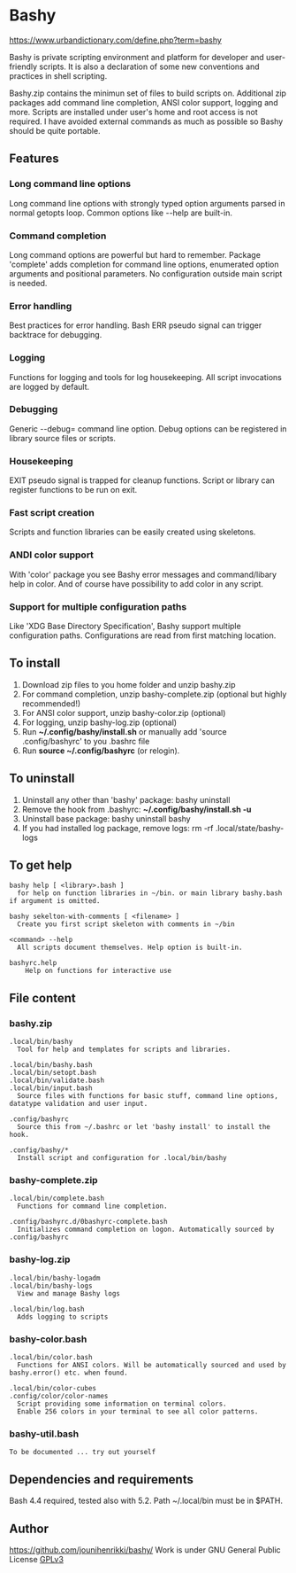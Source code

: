 # Bashy
https://www.urbandictionary.com/define.php?term=bashy

Bashy is private scripting environment and platform for developer and user-friendly scripts.
It is also a declaration of some new conventions and practices in shell scripting.

Bashy.zip contains the minimun set of files to build scripts on. Additional zip packages add command line completion, ANSI color support, logging and more.
Scripts are installed under user's home and root access is not required. I have avoided external commands as much as possible so Bashy should be quite portable.

## Features
### Long command line options
Long command line options with strongly typed option arguments parsed in normal getopts loop. Common options like --help are built-in.

### Command completion
Long command options are powerful but hard to remember. Package 'complete' adds completion for command line options, enumerated option arguments and positional parameters. No configuration outside main script is needed.

### Error handling
Best practices for error handling. Bash ERR pseudo signal can trigger backtrace for debugging.

### Logging
Functions for logging and tools for log housekeeping. All script invocations are logged by default.

### Debugging
Generic --debug= command line option. Debug options can be registered in library source files or scripts.

### Housekeeping
EXIT pseudo signal is trapped for cleanup functions. Script or library can register functions to be run on exit.

### Fast script creation
Scripts and function libraries can be easily created using skeletons.

### ANDI color support
With 'color' package you see Bashy error messages and command/libary help in color. And of course have possibility to add color in any script.

### Support for multiple configuration paths
Like 'XDG Base Directory Specification', Bashy support multiple configuration paths. Configurations are read from first matching location.

## To install
1. Download zip files to you home folder and unzip bashy.zip
2. For command completion, unzip bashy-complete.zip (optional but highly recommended!)
3. For ANSI color support, unzip bashy-color.zip (optional)
4. For logging, unzip bashy-log.zip (optional)
5. Run **~/.config/bashy/install.sh** or manually add 'source .config/bashyrc' to you .bashrc file
6. Run **source ~/.config/bashyrc** (or relogin).

## To uninstall
1. Uninstall any other than 'bashy' package: bashy uninstall <package>
2. Remove the hook from .bashyrc: **~/.config/bashy/install.sh -u**
3. Uninstall base package: bashy uninstall bashy
4. If you had installed log package, remove logs: rm -rf .local/state/bashy-logs

## To get help
    bashy help [ <library>.bash ]
      for help on function libraries in ~/bin. or main library bashy.bash if argument is omitted.

    bashy sekelton-with-comments [ <filename> ]
      Create you first script skeleton with comments in ~/bin

    <command> --help
      All scripts document themselves. Help option is built-in.

    bashyrc.help
        Help on functions for interactive use
## File content
### bashy.zip
    .local/bin/bashy
      Tool for help and templates for scripts and libraries.

    .local/bin/bashy.bash
    .local/bin/setopt.bash
    .local/bin/validate.bash
    .local/bin/input.bash
      Source files with functions for basic stuff, command line options, datatype validation and user input.

    .config/bashyrc
      Source this from ~/.bashrc or let 'bashy install' to install the hook.

    .config/bashy/*
      Install script and configuration for .local/bin/bashy
### bashy-complete.zip
    .local/bin/complete.bash
      Functions for command line completion.

    .config/bashyrc.d/0bashyrc-complete.bash
      Initializes command completion on logon. Automatically sourced by .config/bashyrc
### bashy-log.zip
    .local/bin/bashy-logadm
    .local/bin/bashy-logs
      View and manage Bashy logs

    .local/bin/log.bash
      Adds logging to scripts
### bashy-color.bash
    .local/bin/color.bash
      Functions for ANSI colors. Will be automatically sourced and used by bashy.error() etc. when found.

    .local/bin/color-cubes
    .config/color/color-names
      Script providing some information on terminal colors.
      Enable 256 colors in your terminal to see all color patterns.
### bashy-util.bash
    To be documented ... try out yourself
## Dependencies and requirements
Bash 4.4 required, tested also with 5.2.
Path ~/.local/bin must be in $PATH.
## Author
https://github.com/jounihenrikki/bashy/
Work is under GNU General Public License [GPLv3](https://www.gnu.org/licenses/gpl-3.0.html)
